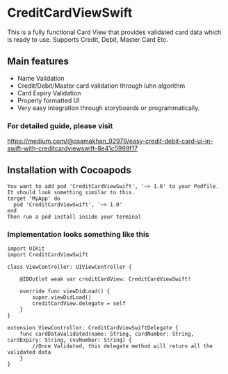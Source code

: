 # CreditCardViewSwift
This is a fully functional Card View that provides validated card data which is ready to use. Supports Credit, Debit, Master Card Etc.

## Main features

*  Name Validation
*  Credit/Debit/Master card validation through luhn algorithm
*  Card Expiry Validation
*  Properly formatted UI
*  Very easy integration through storyboards or programmatically.

### For detailed guide, please visit
https://medium.com/@osamakhan_92979/easy-credit-debit-card-ui-in-swift-with-creditcardviewswift-8e41c5999f17

## Installation with Cocoapods
```
You want to add pod 'CreditCardViewSwift', '~> 1.0' to your Podfile. It should look something similar to this.
target 'MyApp' do
  pod 'CreditCardViewSwift', '~> 1.0'
end
Then run a pod install inside your terminal
```

### Implementation looks something like this

```
import UIKit
import CreditCardViewSwift

class ViewController: UIViewController {

    @IBOutlet weak var creditCardView: CreditCardViewSwift!
    
    override func viewDidLoad() {
        super.viewDidLoad()
        creditCardView.delegate = self
    }
}

extension ViewController: CreditCardViewSwiftDelegate {
    func cardDataValidated(name: String, cardNumber: String, cardExpiry: String, cvvNumber: String) {
        //Once Validated, this delegate method will return all the validated data
    }
}
```

